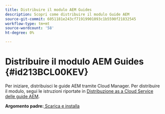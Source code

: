 ```yaml
---
title: Distribuire il modulo AEM Guides
description: Scopri come distribuire il modulo Guide AEM
source-git-commit: 6051181e243cf71919901093c1b5590f21832545
workflow-type: tm+mt
source-wordcount: '58'
ht-degree: 0%

---
```



# Distribuire il modulo AEM Guides {#id213BCL00KEV}

Per iniziare, distribuisci le guide AEM tramite Cloud Manager. Per distribuire il modulo, segui le istruzioni riportate in [Distribuzione as a Cloud Service delle guide AEM](https://experienceleague.adobe.com/docs/experience-manager-xml-documentation-learn/tutorials/release-info/release-notes/cloud-release-notes/deploy-xml-on-aemaacs.html).

**Argomento padre:**[ Scarica e installa](download-install.md)

